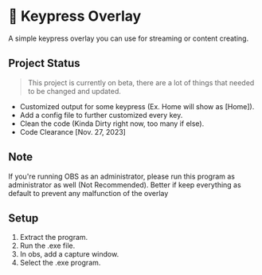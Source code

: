 <h1>🔨 Keypress Overlay</h1>
A simple keypress overlay you can use for streaming or content creating.

<h2>Project Status</h2>

> This project is currently on beta, there are a lot of things that needed to be changed and updated.

- Customized output for some keypress (Ex. Home will show as [Home]).
- Add a config file to further customized every key.
- Clean the code (Kinda Dirty right now, too many if else).
- Code Clearance [Nov. 27, 2023]

<h2>Note</h2>

If you're running OBS as an administrator, please run this program as administrator as well (Not Recommended).
Better if keep everything as default to prevent any malfunction of the overlay

<h2>Setup</h2>

1. Extract the program.
2. Run the .exe file.
3. In obs, add a capture window.
4. Select the .exe program.
